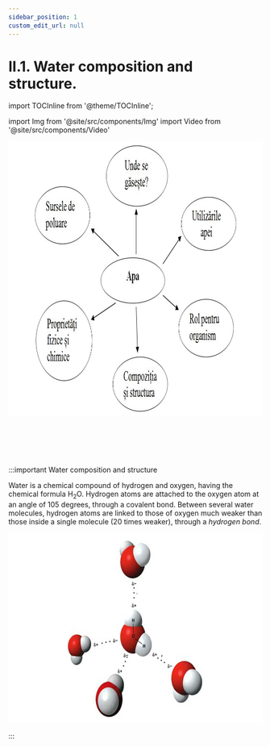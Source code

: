 ```yaml
---
sidebar_position: 1
custom_edit_url: null
---
```


# II.1. Water composition and structure.



import TOCInline from '@theme/TOCInline';

<TOCInline toc={toc} />




import Img from '@site/src/components/Img'
import Video from '@site/src/components/Video'






<Img className="img-responsive4" src="biologie/chimiainlumeavie/apa-sursa-vitala/2_Poza1_ShemaApa_vers2.jpg" lazy={false} width="1000" height="544" lazy={false} />




<br></br>
<br></br>





:::important Water composition and structure


Water is a chemical compound of hydrogen and oxygen, having the chemical formula H<sub>2</sub>O. Hydrogen atoms are attached to the oxygen atom at an angle of 105 degrees, through a covalent bond. Between several water molecules, hydrogen atoms are linked to those of oxygen much weaker than those inside a single molecule (20 times weaker), through a _hydrogen bond_.




<Img className="img-responsive4" src="biologie/chimiainlumeavie/apa-sursa-vitala/2_4_Poza1_SchemaCompozitieApa_vers2.jpg" lazy={false} width="1000" height="377" lazy={false} />



:::




<br></br>
<br></br>






